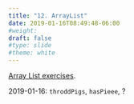 ```yaml
---
title: "12. ArrayList"
date: 2019-01-16T08:49:48-06:00
#weight: 
draft: false
#type: slide
#theme: white
---
```


[Array List
exercises](https://docs.google.com/presentation/d/1gLoI2KTCvALpSvW26gLePK7NVkqIe84Aq9lgYkWqL24/edit#slide=id.g10ab11346d_3_5).

2019-01-16: `throddPigs`, `hasPieee`, ?

